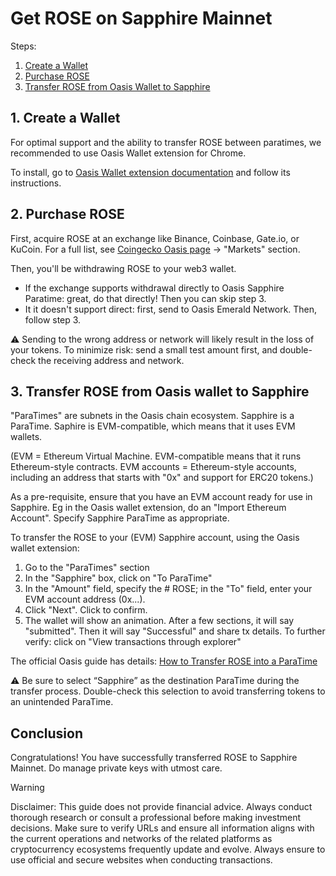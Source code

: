 # Get ROSE on Sapphire Mainnet

Steps:

1. [Create a Wallet](#1-create-a-wallet)
2. [Purchase ROSE](#2-purchase-rose)
3. [Transfer ROSE from Oasis Wallet to Sapphire](#3-transfer-rose-from-oasis-wallet-to-sapphire)

## 1. Create a Wallet

For optimal support and the ability to transfer ROSE between paratimes, we recommended to use Oasis Wallet extension for Chrome.

To install, go to [Oasis Wallet extension documentation](https://docs.oasis.io/general/manage-tokens/oasis-wallets/browser-extension/#install-the-oasis-wallet-via-chrome-web-store) and follow its instructions.

## 2. Purchase ROSE

First, acquire ROSE at an exchange like Binance, Coinbase, Gate.io, or KuCoin. For a full list, see [Coingecko Oasis page](https://www.coingecko.com/en/coins/oasis-network) -> "Markets" section.

Then, you'll be withdrawing ROSE to your web3 wallet.
- If the exchange supports withdrawal directly to Oasis Sapphire Paratime: great, do that directly! Then you can skip step 3. 
- It it doesn't support direct: first, send to Oasis Emerald Network. Then, follow step 3.

⚠️ Sending to the wrong address or network will likely result in the loss of your tokens. To minimize risk: send a small test amount first, and double-check the receiving address and network.

## 3. Transfer ROSE from Oasis wallet to Sapphire

"ParaTimes" are subnets in the Oasis chain ecosystem. Sapphire is a ParaTime. Saphire is EVM-compatible, which means that it uses EVM wallets. 

(EVM = Ethereum Virtual Machine. EVM-compatible means that it runs Ethereum-style contracts. EVM accounts = Ethereum-style accounts, including an address that starts with "0x" and support for ERC20 tokens.)

As a pre-requisite, ensure that you have an EVM account ready for use in Sapphire. Eg in the Oasis wallet extension, do an "Import Ethereum Account". Specify Sapphire ParaTime as appropriate. 

To transfer the ROSE to your (EVM) Sapphire account, using the Oasis wallet extension:
1. Go to the "ParaTimes" section
2. In the "Sapphire" box, click on "To ParaTime"
3. In the "Amount" field, specify the # ROSE; in the "To" field, enter your EVM account address (0x...).
4. Click "Next". Click to confirm.
5. The wallet will show an animation. After a few sections, it will say "submitted". Then it will say "Successful" and share tx details. To further verify: click on "View transactions through explorer"

The official Oasis guide has details: [How to Transfer ROSE into a ParaTime](https://docs.oasis.io/general/manage-tokens/how-to-transfer-rose-into-paratime)

⚠️ Be sure to select “Sapphire” as the destination ParaTime during the transfer process. Double-check this selection to avoid transferring tokens to an unintended ParaTime. 

## Conclusion

Congratulations! You have successfully transferred ROSE to Sapphire Mainnet. Do manage private keys with utmost care.


> [!WARNING]
> Disclaimer: This guide does not provide financial advice. Always conduct thorough research or consult a professional before making investment decisions. Make sure to verify URLs and ensure all information aligns with the current operations and networks of the related platforms as cryptocurrency ecosystems frequently update and evolve. Always ensure to use official and secure websites when conducting transactions.
